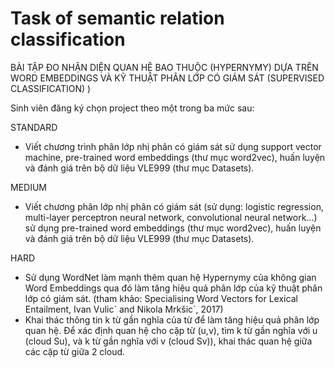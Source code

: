 # Task of semantic relation classification

BÀI TẬP ĐO NHẬN DIỆN QUAN HỆ BAO THUỘC (HYPERNYMY) DỰA TRÊN WORD EMBEDDINGS VÀ KỸ THUẬT PHÂN LỚP CÓ GIÁM SÁT (SUPERVISED CLASSIFICATION) ) 

Sinh viên đăng ký chọn project theo một trong ba mức sau:

STANDARD
- Viết chương trình phân lớp nhị phân có giám sát sử dụng support vector machine, pre-trained word embeddings (thư mục word2vec),
huấn luyện và đánh giá trên bộ dữ liệu VLE999 (thư mục Datasets).

MEDIUM
-  Viết chương phân lớp nhị phân có giám sát (sử dụng: logistic regression, multi-layer perceptron neural network, convolutional neural network...)
sử dụng pre-trained word embeddings (thư mục word2vec), huấn luyện và đánh giá trên bộ dữ liệu VLE999 (thư mục Datasets).

HARD
- Sử dụng WordNet làm mạnh thêm quan hệ Hypernymy của không gian Word Embeddings qua đó làm tăng hiệu quả phân lớp của 
kỹ thuật phân lớp có giám sát. (tham khảo: Specialising Word Vectors for Lexical Entailment, Ivan Vulic´ and Nikola Mrkšic´, 2017)
- Khai thác thông tin k từ gần nghĩa của từ để làm tăng hiệu quả phân lớp quan hệ. Để xác định quan hệ cho cặp từ (u,v), tìm k từ gần nghĩa
với u (cloud Su), và k từ gần nghĩa với v (cloud Sv)), khai thác quan hệ giữa các cặp từ giữa 2 cloud.
